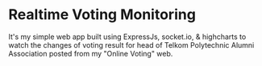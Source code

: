 Realtime Voting Monitoring
==========================

It's my simple web app built using ExpressJs, socket.io, & highcharts to watch the changes of voting result for head of Telkom Polytechnic Alumni Association posted from my "Online Voting" web.